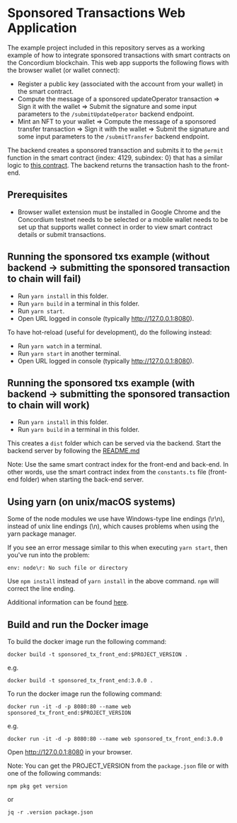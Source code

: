 # Sponsored Transactions Web Application

The example project included in this repository serves as a working example of how to integrate sponsored transactions with smart contracts on the Concordium blockchain. This web app supports the following flows with the browser wallet (or wallet connect):

-   Register a public key (associated with the account from your wallet) in the smart contract.
-   Compute the message of a sponsored updateOperator transaction => Sign it with the wallet => Submit the signature and some input parameters to the `/submitUpdateOperator` backend endpoint.
-   Mint an NFT to your wallet => Compute the message of a sponsored transfer transaction => Sign it with the wallet => Submit the signature and some input parameters to the `/submitTransfer` backend endpoint.

The backend creates a sponsored transaction and submits it to the `permit` function in the smart contract {index: 4129, subindex: 0} that has a similar logic to [this contract](https://github.com/Concordium/concordium-rust-smart-contracts/tree/main/examples/cis3-nft-sponsored-txs). The backend returns the transaction hash to the front-end.

## Prerequisites

-   Browser wallet extension must be installed in Google Chrome and the Concordium testnet needs to be selected or a mobile wallet needs to be set up that supports wallet connect in order to view smart contract details or submit transactions.

## Running the sponsored txs example (without backend -> submitting the sponsored transaction to chain will fail)

-   Run `yarn install` in this folder.
-   Run `yarn build` in a terminal in this folder.
-   Run `yarn start`.
-   Open URL logged in console (typically http://127.0.0.1:8080).

To have hot-reload (useful for development), do the following instead:

-   Run `yarn watch` in a terminal.
-   Run `yarn start` in another terminal.
-   Open URL logged in console (typically http://127.0.0.1:8080).

## Running the sponsored txs example (with backend -> submitting the sponsored transaction to chain will work)

-   Run `yarn install` in this folder.
-   Run `yarn build` in a terminal in this folder.

This creates a `dist` folder which can be served via the backend. Start the backend server by following the [README.md](../back-end/README.md)

Note: Use the same smart contract index for the front-end and back-end. In other words, use the smart contract index from the `constants.ts` file (front-end folder) when starting the back-end server.

## Using yarn (on unix/macOS systems)
Some of the node modules we use have Windows-type line endings (\r\n), instead of unix line endings (\n), which causes problems when using the yarn package manager.

If you see an error message similar to this when executing `yarn start`, then you've run into the problem:
```
env: node\r: No such file or directory
```

Use `npm install` instead of `yarn install` in the above command. `npm` will correct the line ending.

Additional information can be found [here](https://techtalkbook.com/env-noder-no-such-file-or-directory/).

## Build and run the Docker image

To build the docker image run the following command:

```
docker build -t sponsored_tx_front_end:$PROJECT_VERSION .
```

e.g.

```
docker build -t sponsored_tx_front_end:3.0.0 .
```

To run the docker image run the following command:

```
docker run -it -d -p 8080:80 --name web sponsored_tx_front_end:$PROJECT_VERSION
```

e.g.

```
docker run -it -d -p 8080:80 --name web sponsored_tx_front_end:3.0.0
```

Open http://127.0.0.1:8080 in your browser.

Note: You can get the PROJECT_VERSION from the `package.json` file or with one of the following commands:

```
npm pkg get version
```

or

```
jq -r .version package.json
```
